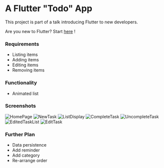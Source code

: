 # A Flutter "Todo" App

This project is part of a talk introducing Flutter to new developers.

Are you new to Flutter? Start [here](https://flutter.io/) !

### Requirements
- Listing items
- Adding items
- Editing items
- Removing items

### Functionality
- Animated list


### Screenshots
![HomePage](https://github.com/AchuthanKV/flutter-todo/tree/master/screenshots/HomePage.png)
![NewTask](https://github.com/AchuthanKV/flutter-todo/tree/master/screenshots/NewTask.png)
![ListDisplay](https://github.com/AchuthanKV/flutter-todo/tree/master/screenshots/ListDisplay.png)
![CompleteTask](https://github.com/AchuthanKV/flutter-todo/tree/master/screenshots/CompleteTask.png)
![UncompleteTask](https://github.com/AchuthanKV/flutter-todo/tree/master/screenshots/UncompleteTask.png)
![EditedTaskList](https://github.com/AchuthanKV/flutter-todo/tree/master/screenshots/EditedTaskList.png)
![EditTask](https://github.com/AchuthanKV/flutter-todo/tree/master/screenshots/EditTask.png)


### Further Plan
- Data persistence
- Add reminder
- Add category
- Re-arrange order 
